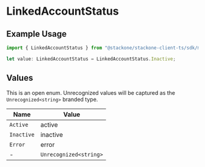 # LinkedAccountStatus

## Example Usage

```typescript
import { LinkedAccountStatus } from "@stackone/stackone-client-ts/sdk/models/shared";

let value: LinkedAccountStatus = LinkedAccountStatus.Inactive;
```

## Values

This is an open enum. Unrecognized values will be captured as the `Unrecognized<string>` branded type.

| Name                   | Value                  |
| ---------------------- | ---------------------- |
| `Active`               | active                 |
| `Inactive`             | inactive               |
| `Error`                | error                  |
| -                      | `Unrecognized<string>` |